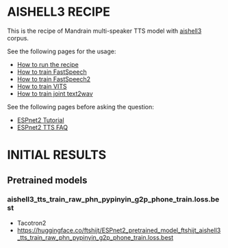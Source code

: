 # AISHELL3 RECIPE

This is the recipe of Mandrain multi-speaker TTS model with [aishell3](https://www.openslr.org/93/) corpus.

See the following pages for the usage:
- [How to run the recipe](../../TEMPLATE/tts1/README.md#how-to-run)
- [How to train FastSpeech](../../TEMPLATE/tts1/README.md#fastspeech-training)
- [How to train FastSpeech2](../../TEMPLATE/tts1/README.md#fastspeech2-training)
- [How to train VITS](../../TEMPLATE/tts1/README.md#vits-training)
- [How to train joint text2wav](../../TEMPLATE/tts1/README.md#joint-text2wav-training)

See the following pages before asking the question:
- [ESPnet2 Tutorial](https://espnet.github.io/espnet/espnet2_tutorial.html)
- [ESPnet2 TTS FAQ](../../TEMPLATE/tts1/README.md#faq)

# INITIAL RESULTS

## Pretrained models

### aishell3_tts_train_raw_phn_pypinyin_g2p_phone_train.loss.best
- Tacotron2
- https://huggingface.co/ftshijt/ESPnet2_pretrained_model_ftshijt_aishell3_tts_train_raw_phn_pypinyin_g2p_phone_train.loss.best

